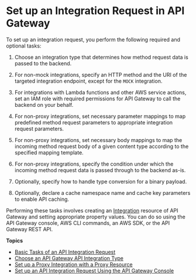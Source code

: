 # Set up an Integration Request in API Gateway<a name="api-gateway-integration-settings-integration-request"></a>

To set up an integration request, you perform the following required and optional tasks:

1.  Choose an integration type that determines how method request data is passed to the backend\.

1.  For non\-mock integrations, specify an HTTP method and the URI of the targeted integration endpoint, except for the `MOCK` integration\.

1.  For integrations with Lambda functions and other AWS service actions, set an IAM role with required permissions for API Gateway to call the backend on your behalf\.

1.  For non\-proxy integrations, set necessary parameter mappings to map predefined method request parameters to appropriate integration request parameters\.

1.  For non\-proxy integrations, set necessary body mappings to map the incoming method request body of a given content type according to the specified mapping template\.

1.  For non\-proxy integrations, specify the condition under which the incoming method request data is passed through to the backend as\-is\. 

1.  Optionally, specify how to handle type conversion for a binary payload\.

1.  Optionally, declare a cache namespace name and cache key parameters to enable API caching\. 

 Performing these tasks involves creating an [Integration](http://docs.aws.amazon.com/apigateway/api-reference/resource/integration/) resource of API Gateway and setting appropriate property values\. You can do so using the API Gateway console, AWS CLI commands, an AWS SDK, or the API Gateway REST API\. 

**Topics**
+ [Basic Tasks of an API Integration Request](integration-request-basic-setup.md)
+ [Choose an API Gateway API Integration Type](api-gateway-api-integration-types.md)
+ [Set up a Proxy Integration with a Proxy Resource](api-gateway-set-up-simple-proxy.md)
+ [Set up an API Integration Request Using the API Gateway Console](how-to-method-settings-console.md)